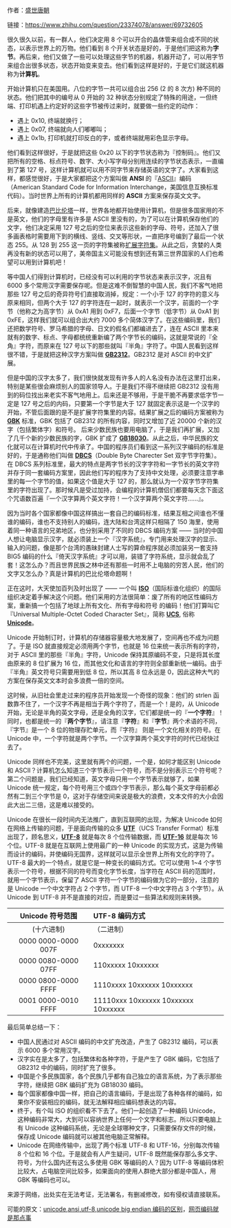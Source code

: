 作者：[盛世唐朝](https://www.zhihu.com/people/yu-yang-31-64/activities)

链接：https://www.zhihu.com/question/23374078/answer/69732605


很久很久以前，有一群人，他们决定用 8 个可以开合的晶体管来组合成不同的状态，以表示世界上的万物。他们看到 8 个开关状态是好的，于是他们把这称为**字节**。再后来，他们又做了一些可以处理这些字节的机器，机器开动了，可以用字节来组合出很多状态，状态开始变来变去。他们看到这样是好的，于是它们就这机器称为**计算机**。

开始计算机只在美国用。八位的字节一共可以组合出 256 (2 的 8 次方) 种不同的状态。他们把其中的编号从 0 开始的 32 种状态分别规定了特殊的用途，一但终端、打印机遇上约定好的这些字节被传过来时，就要做一些约定的动作：
- 遇上 0x10, 终端就换行；
- 遇上 0x07, 终端就向人们嘟嘟叫；
- 遇上 0x1b, 打印机就打印反白的字，或者终端就用彩色显示字母。

他们看到这样很好，于是就把这些 0x20 以下的字节状态称为『控制码』。他们又把所有的空格、标点符号、数字、大小写字母分别用连续的字节状态表示，一直编到了第 127 号，这样计算机就可以用不同字节来存储英语的文字了。大家看到这样，都感觉很好，于是大家都把这个方案叫做 **ANSI** 的『[ASCII](https://en.wikipedia.org/wiki/ASCII)』编码（American Standard Code for Information Interchange，美国信息互换标准代码）。当时世界上所有的计算机都用同样的 **ASCII** 方案来保存英文文字。

后来，就像建造[巴比伦塔](https://zh.wikipedia.org/wiki/%E5%B7%B4%E5%88%A5%E5%A1%94)一样，世界各地都开始使用计算机，但是很多国家用的不是英文，他们的字母里有许多是 ASCII 里没有的，为了可以在计算机保存他们的文字，他们决定采用 127 号之后的空位来表示这些新的字母、符号，还加入了很多画表格时需要用下到的横线、竖线、交叉等形状，一直把序号编到了最后一个状态 255。从 128 到 255 这一页的字符集被称[扩展字符集](https://en.wikipedia.org/wiki/Extended_ASCII)。从此之后，贪婪的人类再没有新的状态可以用了，美帝国主义可能没有想到还有第三世界国家的人们也希望可以用到计算机吧！

等中国人们得到计算机时，已经没有可以利用的字节状态来表示汉字，况且有 6000 多个常用汉字需要保存呢。但是这难不倒智慧的中国人民，我们不客气地把那些 127 号之后的奇异符号们直接取消掉，规定：一个小于 127 的字符的意义与原来相同，但两个大于 127 的字符连在一起时，就表示一个汉字，前面的一个字节（他称之为高字节）从 0xA1 用到 0xF7，后面一个字节（低字节）从 0xA1 到 0xFE，这样我们就可以组合出大约 7000 多个简体汉字了。在这些编码里，我们还把数学符号、罗马希腊的字母、日文的假名们都编进去了，连在 ASCII 里本来就有的数字、标点、字母都统统重新编了两个字节长的编码，这就是常说的『全角』字符，而原来在 127 号以下的那些就叫『半角』字符了。中国人民看到这样很不错，于是就把这种汉字方案叫做 **[GB2312](https://en.wikipedia.org/wiki/GB_2312)**。GB2312 是对 ASCII 的中文扩展。

但是中国的汉字太多了，我们很快就发现有许多人的人名没有办法在这里打出来，特别是某些很会麻烦别人的国家领导人。于是我们不得不继续把 GB2312 没有用到的码位找出来老实不客气地用上。后来还是不够用，于是干脆不再要求低字节一定是 127 号之后的内码，只要第一个字节是大于 127 就固定表示这是一个汉字的开始，不管后面跟的是不是扩展字符集里的内容。结果扩展之后的编码方案被称为 **[GBK](https://en.wikipedia.org/wiki/GBK_(character_encoding))** 标准，GBK 包括了 GB2312 的所有内容，同时又增加了近 20000 个新的汉字（包括繁体字）和符号。 后来少数民族也要用电脑了，于是我们再扩展，又加了几千个新的少数民族的字，GBK 扩成了 **[GB18030](https://en.wikipedia.org/wiki/GB_18030)**。从此之后，中华民族的文化就可以在计算机时代中传承了。中国的程序员们看到这一系列汉字编码的标准是好的，于是通称他们叫做 **[DBCS](https://en.wikipedia.org/wiki/DBCS)**（Double Byte Charecter Set 双字节字符集）。在 DBCS 系列标准里，最大的特点是两字节长的汉字字符和一字节长的英文字符并存于同一套编码方案里，因此他们写的程序为了支持中文处理，必须要注意字串里的每一个字节的值，如果这个值是大于 127 的，那么就认为一个双字节字符集里的字符出现了。那时候凡是受过加持，会编程的计算机僧侣们都要每天念下面这个咒语数百遍『一个汉字算两个英文字符！一个汉字算两个英文字符……』。

因为当时各个国家都像中国这样搞出一套自己的编码标准，结果互相之间谁也不懂谁的编码，谁也不支持别人的编码，连大陆和台湾这样只相隔了 150 海里，使用着同一种语言的兄弟地区，也分别采用了不同的 DBCS 编码方案 —— 当时的中国人想让电脑显示汉字，就必须装上一个『汉字系统』，专门用来处理汉字的显示、输入的问题，像是那个台湾的愚昧封建人士写的算命程序就必须加装另一套支持 BIG5 编码的什么『倚天汉字系统』才可以用，装错了字符系统，显示就会乱了套！这怎么办？而且世界民族之林中还有那些一时用不上电脑的穷苦人民，他们的文字又怎么办？真是计算机的巴比伦塔命题啊！

正在这时，大天使加百列及时出现了 —— 一个叫 **[ISO](https://en.wikipedia.org/wiki/International_Organization_for_Standardization)**（国际标谁化组织）的国际组织决定着手解决这个问题。他们采用的方法很简单：废了所有的地区性编码方案，重新搞一个包括了地球上所有文化、所有字母和符号 的编码！他们打算叫它『Universal Multiple-Octet Coded Character Set』，简称 **[UCS](https://en.wikipedia.org/wiki/Universal_Coded_Character_Set)**, 俗称 **[Unicode](https://en.wikipedia.org/wiki/Unicode)**。

Unicode 开始制订时，计算机的存储器容量极大地发展了，空间再也不成为问题了。于是 ISO 就直接规定必须用两个字节，也就是 16 位来统一表示所有的字符，对于 ASCII 里的那些『半角』字符，Unicode 保持其原编码不变，只是将其长度由原来的 8 位扩展为 16 位，而其他文化和语言的字符则全部重新统一编码。由于『半角』英文符号只需要用到低 8 位，所以其高 8 位永远是 0，因此这种大气的方案在保存英文文本时会多浪费一倍的空间。

这时候，从旧社会里走过来的程序员开始发现一个奇怪的现象：他们的 strlen 函数靠不住了，一个汉字不再是相当于两个字符了，而是一个！是的，从 Unicode 开始，无论是半角的英文字母，还是全角的汉字，它们都是统一的『**一个字符**』！同时，也都是统一的『**两个字节**』，请注意『**字符**』和『**字节**』两个术语的不同，『字节』是一个 8 位的物理存贮单元，而『字符』 则是一个文化相关的符号。在 Unicode 中，一个字符就是两个字节。一个汉字算两个英文字符的时代已经快过去了。

Unicode 同样也不完美，这里就有两个的问题，一个是，如何才能区别 Unicode 和 ASCII？计算机怎么知道三个字节表示一个符号，而不是分别表示三个符号呢？第二个问题是，我们已经知道，英文字母只用一个字节表示就够了，如果 Unicode 统一规定，每个符号用三个或四个字节表示，那么每个英文字母前都必然有二到三个字节是 0，这对于存储空间来说是极大的浪费，文本文件的大小会因此大出二三倍，这是难以接受的。

Unicode 在很长一段时间内无法推广，直到互联网的出现，为解决 Unicode 如何在网络上传输的问题，于是面向传输的众多 **[UTF](https://en.wikipedia.org/wiki/Unicode#UTF)**（UCS Transfer Format）标准出现了，顾名思义，**[UTF-8](https://en.wikipedia.org/wiki/UTF-8)** 就是每次 8 个位传输数据，而 **[UTF-16](https://en.wikipedia.org/wiki/UTF-16)** 就是每次 16 个位。UTF-8 就是在互联网上使用最广的一种 Unicode 的实现方式，这是为传输而设计的编码，并使编码无国界，这样就可以显示全世界上所有文化的字符了。UTF-8 最大的一个特点，就是它是一种变长的编码方式。它可以使用 1~4 个字节表示一个符号，根据不同的符号而变化字节长度，当字符在 ASCII 码的范围时，就用一个字节表示，保留了 ASCII 字符一个字节的编码做为它的一部分，注意的是 Unicode 一个中文字符占 2 个字节，而 UTF-8 一个中文字符占 3 个字节）。从 Unicode 到 UTF-8 并不是直接的对应，而是要过一些算法和规则来转换。

| Unicode 符号范围    | UTF-8 编码方式                      |
| :--------------:    | :------------                       |
| (十六进制)          | （二进制）                          |
| 0000 0000-0000 007F | 0xxxxxxx                            |
| 0000 0080-0000 07FF | 110xxxxx 10xxxxxx                   |
| 0000 0800-0000 FFFF | 1110xxxx 10xxxxxx 10xxxxxx          |
| 0001 0000-0010 FFFF | 11110xxx 10xxxxxx 10xxxxxx 10xxxxxx |

最后简单总结一下：

- 中国人民通过对 ASCII 编码的中文扩充改造，产生了 GB2312 编码，可以表示 6000 多个常用汉字。
- 汉字实在是太多了，包括繁体和各种字符，于是产生了 GBK 编码，它包括了 GB2312 中的编码，同时扩充了很多。
- 中国是个多民族国家，各个民族几乎都有自己独立的语言系统，为了表示那些字符，继续把 GBK 编码扩充为 GB18030 编码。
- 每个国家都像中国一样，把自己的语言编码，于是出现了各种各样的编码，如果你不安装相应的编码，就无法解释相应编码想表达的内容。
- 终于，有个叫 ISO 的组织看不下去了。他们一起创造了一种编码 Unicode，这种编码非常大，大到可以容纳世界上任何一个文字和标志。所以只要电脑上有 Unicode 这种编码系统，无论是全球哪种文字，只需要保存文件的时候，保存成 Unicode 编码就可以被其他电脑正常解释。
- Unicode 在网络传输中，出现了两个标准 UTF-8 和 UTF-16，分别每次传输 8 个位和 16 个位。于是就会有人产生疑问，UTF-8 既然能保存那么多文字、符号，为什么国内还有这么多使用 GBK 等编码的人？因为 UTF-8 等编码体积比较大，占电脑空间比较多，如果面向的使用人群绝大部分都是中国人，用 GBK 等编码也可以。

来源于网络，出处实在无法考证，无法署名，有删减修改，如有侵权请直接联系。

可能的原文：[unicode,ansi,utf-8,unicode big endian 编码的区别](https://wenku.baidu.com/view/cb9fe505cc17552707220865.html)，[网页编码就是那点事](http://www.qianxingzhem.com/post-1499.html)

